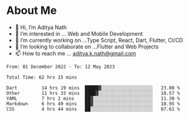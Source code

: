 # About Me

- 👋 Hi, I’m Aditya Nath
- 👀 I’m interested in ... Web and Mobile Development
- 🌱 I’m currently working on ...Type Script, React, Dart, Flutter, CI/CD
- 💞️ I’m looking to collaborate on ...Flutter and Web Projects
- 📫 How to reach me ... aditya.k.nath@gmail.com

<!--START_SECTION:waka-->

```text
From: 01 December 2022 - To: 12 May 2023

Total Time: 62 hrs 15 mins

Dart         14 hrs 19 mins  █████▓░░░░░░░░░░░░░░░░░░░   23.00 %
Other        11 hrs 33 mins  ████▓░░░░░░░░░░░░░░░░░░░░   18.57 %
YAML         7 hrs 2 mins    ██▓░░░░░░░░░░░░░░░░░░░░░░   11.30 %
Markdown     6 hrs 49 mins   ██▓░░░░░░░░░░░░░░░░░░░░░░   10.95 %
CSS          4 hrs 44 mins   ██░░░░░░░░░░░░░░░░░░░░░░░   07.61 %
```

<!--END_SECTION:waka-->

<!---
kronosking007/kronosking007 is a ✨ special ✨ repository because its `README.md` (this file) appears on your GitHub profile.
You can click the Preview link to take a look at your changes.
--->
